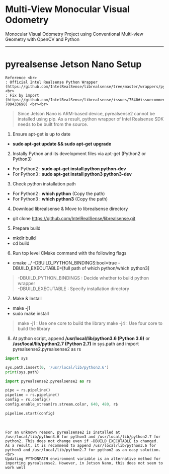 # Multi-View Monocular Visual Odometry
Monocular Visual Odometry Project using Conventional Multi-view Geometry with OpenCV and Python

-----------

# pyrealsense Jetson Nano Setup
```
Reference <br>
: Official Intel Realsense Python Wrapper (https://github.com/IntelRealSense/librealsense/tree/master/wrappers/python) <br>
: Fix by import (https://github.com/IntelRealSense/librealsense/issues/7540#issuecomment-709433690) <br><br>
```

>Since Jetson Nano is ARM-based device, pyrealsense2 cannot be installed using pip. As a result, python wrapper of Intel Realsense SDK needs to be built from the source.

1. Ensure apt-get is up to date
- **sudo apt-get update && sudo apt-get upgrade**

2. Instally Python and its development files via apt-get (Python2 or Python3)
- For Python2 : **sudo apt-get install python python-dev**
- For Python3 : **sudo apt-get install python3 python3-dev**

3. Check python installation path
- For Python2 : **which python** (Copy the path)
- For Python3 : **which python3** (Copy the path)

4. Download librealsense & Move to librealsense directory
- git clone https://github.com/IntelRealSense/librealsense.git

5. Prepare build
- mkdir build
- cd build

6. Run top level CMake command with the following flags
- cmake ../ -DBUILD_PYTHON_BINDINGS:bool=true -DBUILD_EXECUTABLE=[full path of which python/which python3]
> -DBUILD_PYTHON_BINDINGS : Decide whether to build python wrapper <br>
> -DBUILD_EXECUTABLE : Specify installation directory <br>

7. Make & Install
- make -j1
- sudo make install
> make -j1 : Use one core to build the library
> make -j4 : Use four core to build the library

8. At python script, append **/usr/local/lib/python3.6 (Python 3.6)** or **/usr/local/lib/python2.7 (Python 2.7)** in sys.path and import pyrealsense2.pyrealsense2 as rs

```python
import sys

sys.path.insert(0, '/usr/local/lib/python3.6')
print(sys.path)

import pyrealsense2.pyrealsense2 as rs

pipe = rs.pipeline()
pipeline = rs.pipeline()
config = rs.config()
config.enable_stream(rs.stream.color, 640, 480, r$

pipeline.start(config)
```
<br>

```
For an unknown reason, pyrealsense2 is installed at /usr/local/lib/python3.6 for python3 and /usr/local/lib/python2.7 for python2. This does not change even if -DBUILD_EXECUTABLE is changed. As a result, it is recommend to append /usr/local/lib/python3.6 for python3 and /usr/local/lib/python2.7 for python2 as an easy solution. <br>
Updating PYTHONPATH environment variable is an alternative method for importing pyrealsense2. However, in Jetson Nano, this does not seem to work well
```
